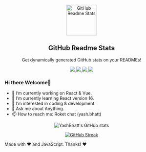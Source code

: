 <p align="center">
 <img width="100px" src="https://res.cloudinary.com/anuraghazra/image/upload/v1594908242/logo_ccswme.svg" align="center" alt="GitHub Readme Stats" />
 <h2 align="center">GitHub Readme Stats</h2> 
 <p align="center">Get dynamically generated GitHub stats on your READMEs!</p>
 <p align="center">
  <a href="https://github.com/ryo-ma/github-profile-trophy/issues">
    <img src="https://img.shields.io/github/issues/ryo-ma/github-profile-trophy"/> 
  </a>
  <a href="https://github.com/ryo-ma/github-profile-trophy/network/members">
    <img src="https://img.shields.io/github/forks/ryo-ma/github-profile-trophy"/> 
  </a>  
  <a href="https://github.com/ryo-ma/github-profile-trophy/stargazers">
    <img src="https://img.shields.io/github/stars/ryo-ma/github-profile-trophy"/> 
  </a>
    <a href="https://github.com/ryo-ma/github-profile-trophy/LICENSE">
    <img src="https://img.shields.io/github/license/ryo-ma/github-profile-trophy"/> 
  </a>
</p>
</p>

### Hi there Welcome👋

- 🔭 I’m currently working on React & Vue.
- 🌱 I’m currently learning React version 16.
- 👀 I’m interested in coding & development
- 💬 Ask me about Anything.
- 📫 How to reach me: Roket chat (yash.bhatt)

<div align="center" width="100%">
 
 ![YashBhatt's GitHub stats](https://github-readme-stats.vercel.app/api?username=yashbhatt-theone&hide=issues&show_icons=true)
 
[![GitHub Streak](http://github-readme-streak-stats.herokuapp.com?user=yashbhatt-theone&theme=react)](https://git.io/streak-stats)

 </div>
 
 Made with :heart: and JavaScript.
 Thanks! :heart:
 
<!--
**yashbhatt-theone/yashbhatt-theone** is a ✨ _special_ ✨ repository because its `README.md` (this file) appears on your GitHub profile.
Here are some ideas to get you started:
-->
